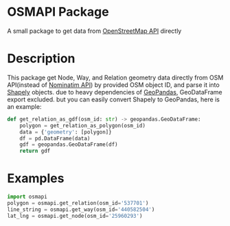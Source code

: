 # OSMAPI Package
A small package to get data from [OpenStreetMap API](https://www.openstreetmap.org/) directly

# Description
This package get Node, Way, and Relation geometry data directly from OSM API(instead of [Nominatim API](https://nominatim.openstreetmap.org/ui/details.html)) by provided OSM object ID, and parse it into [Shapely](https://pypi.org/project/Shapely/) objects. due to heavy dependencies of [GeoPandas](https://geopandas.org/en/stable/getting_started/install.html#dependencies), GeoDataFrame export excluded. but you can easily convert Shapely to GeoPandas, here is an example:

```python
def get_relation_as_gdf(osm_id: str) -> geopandas.GeoDataFrame:
    polygon = get_relation_as_polygon(osm_id)
    data = {'geometry': [polygon]}
    df = pd.DataFrame(data)
    gdf = geopandas.GeoDataFrame(df)
    return gdf
```

# Examples

```python
import osmapi
polygon = osmapi.get_relation(osm_id='537701')
line_string = osmapi.get_way(osm_id='440582504')
lat_lng = osmapi.get_node(osm_id='25960293')
```